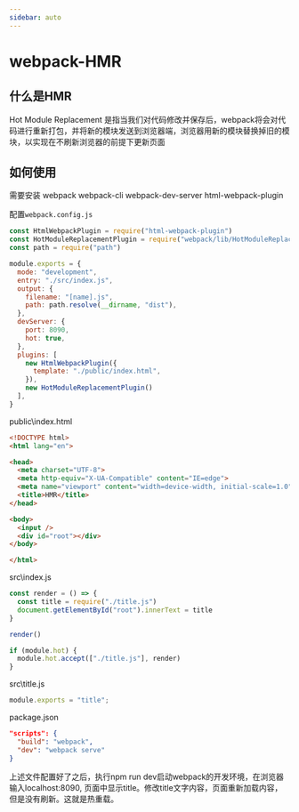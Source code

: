 ```yaml
---
sidebar: auto
---
```


# webpack-HMR

## 什么是HMR
Hot Module Replacement 是指当我们对代码修改并保存后，webpack将会对代码进行重新打包，并将新的模块发送到浏览器端，浏览器用新的模块替换掉旧的模块，以实现在不刷新浏览器的前提下更新页面

## 如何使用
需要安装 webpack webpack-cli webpack-dev-server html-webpack-plugin 

配置`webpack.config.js`

```js
const HtmlWebpackPlugin = require("html-webpack-plugin")
const HotModuleReplacementPlugin = require("webpack/lib/HotModuleReplacementPlugin")
const path = require("path")

module.exports = {
  mode: "development",
  entry: "./src/index.js",
  output: {
    filename: "[name].js",
    path: path.resolve(__dirname, "dist"),
  },
  devServer: {
    port: 8090,
    hot: true,
  },
  plugins: [
    new HtmlWebpackPlugin({
      template: "./public/index.html",
    }),
    new HotModuleReplacementPlugin()
  ],
}
```

public\index.html

```html
<!DOCTYPE html>
<html lang="en">

<head>
  <meta charset="UTF-8">
  <meta http-equiv="X-UA-Compatible" content="IE=edge">
  <meta name="viewport" content="width=device-width, initial-scale=1.0">
  <title>HMR</title>
</head>

<body>
  <input />
  <div id="root"></div>
</body>

</html>
```

src\index.js
```js
const render = () => {
  const title = require("./title.js")
  document.getElementById("root").innerText = title
}

render()

if (module.hot) {
  module.hot.accept(["./title.js"], render)
}
```

src\title.js

```js
module.exports = "title";
```

package.json
```json
"scripts": {
  "build": "webpack",
  "dev": "webpack serve"
}
```
上述文件配置好了之后，执行npm run  dev启动webpack的开发环境，在浏览器输入localhost:8090, 页面中显示title。修改title文字内容，页面重新加载内容，但是没有刷新。这就是热重载。




